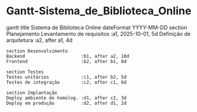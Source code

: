 # Gantt-Sistema_de_Biblioteca_Online
gantt
    title Sistema de Biblioteca Online
    dateFormat  YYYY-MM-DD
    section Planejamento
    Levantamento de requisitos :a1, 2025-10-01, 5d
    Definição de arquitetura    :a2, after a1, 4d

    section Desenvolvimento
    Backend                     :b1, after a2, 10d
    Frontend                    :b2, after b1, 8d

    section Testes
    Testes unitários            :c1, after b2, 5d
    Testes de integração        :c2, after c1, 6d

    section Implantação
    Deploy ambiente de homolog. :d1, after c2, 3d
    Deploy em produção          :d2, after d1, 2d

